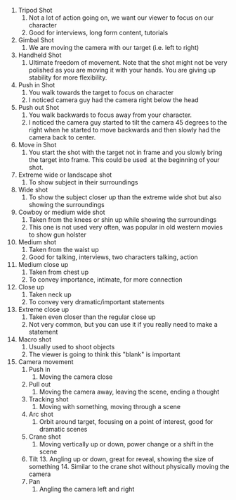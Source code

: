 1. Tripod Shot
	1. Not a lot of action going on, we want our viewer to focus on our character
	2. Good for interviews, long form content, tutorials
1. Gimbal Shot
	1. We are moving the camera with our target (i.e. left to right)
3. Handheld Shot
	1. Ultimate freedom of movement. Note that the shot might not be very polished as you are moving it with your hands. You are giving up stability for more flexibility.
1. Push in Shot
	1. You walk towards the target to focus on character
	2. I noticed camera guy had the camera right below the head
1. Push out Shot
	1. You walk backwards to focus away from your character.
	2. I noticed the camera guy started to tilt the camera 45 degrees to the right when he started to move backwards and then slowly had the camera back to center.
1. Move in Shot
	1. You start the shot with the target not in frame and you slowly bring the target into frame. This could be used  at the beginning of your shot.
3. Extreme wide or landscape shot
	1. To show subject in their surroundings
5. Wide shot
	1. To show the subject closer up than the extreme wide shot but also showing the surroundings
7. Cowboy or medium wide shot
	1. Taken from the knees or shin up while showing the surroundings
	2. This one is not used very often, was popular in old western movies to show gun holster
1. Medium shot
	1. Taken from the waist up
	2. Good for talking, interviews, two characters talking, action
1. Medium close up
	1. Taken from chest up
	2. To convey importance, intimate, for more connection
1. Close up
	1. Taken neck up
	2. To convey very dramatic/important statements
1. Extreme close up
	1. Taken even closer than the regular close up
	2. Not very common, but you can use it if you really need to make a statement
1. Macro shot
	1. Usually used to shoot objects
	2. The viewer is going to think this "blank" is important
1. Camera movement
	1. Push in
		1. Moving the camera close
	4. Pull out
		1. Moving the camera away, leaving the scene, ending a thought
	6. Tracking shot
		1. Moving with something, moving through a scene
	8. Arc shot
		1. Orbit around target, focusing on a point of interest, good for dramatic scenes
	10. Crane shot
		1. Moving vertically up or down, power change or a shift in the scene
	12. Tilt
		13. Angling up or down, great for reveal, showing the size of something
		14. Similar to the crane shot without physically moving the camera
	1. Pan
		1. Angling the camera left and right